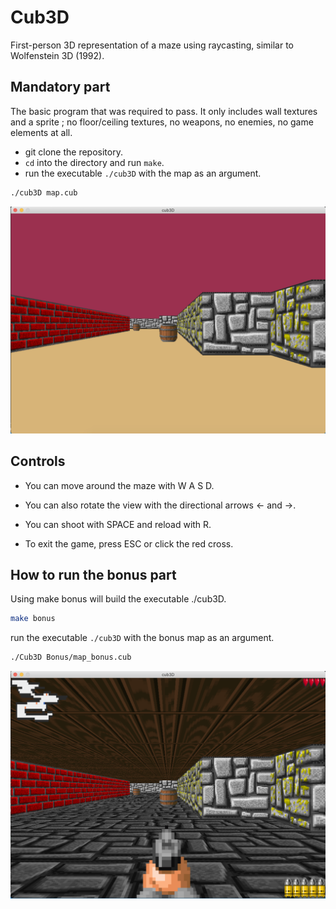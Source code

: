 # Cub3D

First-person 3D representation of a maze using raycasting, similar to Wolfenstein 3D (1992).

## Mandatory part

The basic program that was required to pass. It only includes wall textures and a sprite ; no floor/ceiling textures, no weapons, no enemies, no game elements at all.

- git clone the repository.
- `cd` into the directory and run `make`.
- run the executable `./cub3D` with the map as an argument.
```bash
./cub3D map.cub
```
![screen](/texture/screen_mandatory.png?raw=true)

## Controls

* You can move around the maze with W A S D.

* You can also rotate the view with the directional arrows ← and →.

* You can shoot with SPACE and reload with R.

* To exit the game, press ESC or click the red cross.

## How to run the bonus part

Using make bonus will build the executable ./cub3D.

```bash
make bonus
```
run the executable `./cub3D` with the bonus map as an argument.
```bash
./Cub3D Bonus/map_bonus.cub
```

![screen](/texture/screen_bonus.png?raw=true)
